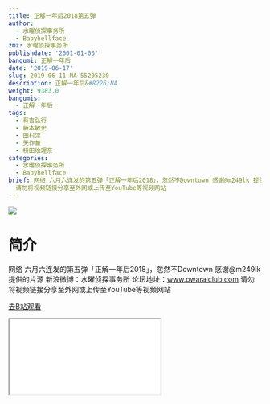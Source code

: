```yaml
---
title: 正解一年后2018第五弹
author:
  - 水曜侦探事务所
  - Babyhellface
zmz: 水曜侦探事务所
publishdate: '2001-01-03'
bangumi: 正解一年后
date: '2019-06-17'
slug: 2019-06-11-NA-55205230
description: 正解一年后&#8226;NA
weight: 9383.0
bangumis:
  - 正解一年后
tags:
  - 有吉弘行
  - 藤本敏史
  - 田村淳
  - 矢作兼
  - 枡田绘理奈
categories:
  - 水曜侦探事务所
  - Babyhellface
brief: 网络 六月六连发的第五弹「正解一年后2018」，忽然不Downtown 感谢@m249lk 提供的片源 新浪微博：水曜侦探事务所 论坛地址：www.owaraiclub.com
  请勿将视频链接分享至外网或上传至YouTube等视频网站
---
```

![](https://raw.githubusercontent.com/tcgriffith/owaraisite/master/static/tmpimg/aacae410db6a758d995fa8f02a7474f0a28bca8f.jpg.480.jpg)
# 简介  
网络
六月六连发的第五弹「正解一年后2018」，忽然不Downtown
感谢@m249lk 提供的片源
新浪微博：水曜侦探事务所 论坛地址：www.owaraiclub.com
请勿将视频链接分享至外网或上传至YouTube等视频网站  

[去B站观看](https://www.bilibili.com/video/av55205230/)
<div class ="resp-container"><iframe class="testiframe" src="//player.bilibili.com/player.html?aid=55205230"", scrolling="no", allowfullscreen="true" > </iframe></div> 
